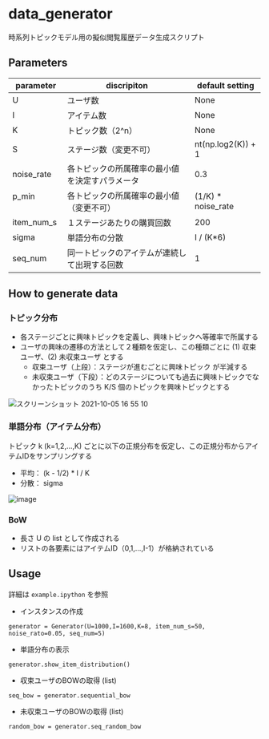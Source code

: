 # data_generator
時系列トピックモデル用の擬似閲覧履歴データ生成スクリプト

## Parameters

| parameter | discripiton  |default setting | 
| ---- | ---- |---- |
| U | ユーザ数 |None|
| I | アイテム数 |None|
| K | トピック数（2^n）|None|
| S | ステージ数（変更不可）|nt(np.log2(K)) + 1 |
| noise_rate | 各トピックの所属確率の最小値を決定すパラメータ | 0.3 |
| p_min 　　　| 各トピックの所属確率の最小値（変更不可）|(1/K) * noise_rate|
| item_num_s | １ステージあたりの購買回数|200|
| sigma      | 単語分布の分散| I / (K*6) |
| seq_num    | 同一トピックのアイテムが連続して出現する回数|1|

## How to generate data
### トピック分布
- 各ステージごとに興味トピックを定義し、興味トピックへ等確率で所属する
- ユーザの興味の遷移の方法として２種類を仮定し、この種類ごとに (1) 収束ユーザ、(2) 未収束ユーザ とする
  - 収束ユーザ（上段）：ステージが進むごとに興味トピック が半減する
  - 未収束ユーザ（下段）：どのステージについても過去に興味トピックでなかったトピックのうち K/S 個のトピックを興味トピックとする   

![スクリーンショット 2021-10-05 16 55 10](https://user-images.githubusercontent.com/37897800/135983086-5884978b-3398-4658-970c-521b3e348fc8.png)


### 単語分布（アイテム分布）
トピック k (k=1,2,...,K) ごとに以下の正規分布を仮定し、この正規分布からアイテムIDをサンプリングする
- 平均： (k - 1/2) * I / K
- 分散： sigma

![image](https://user-images.githubusercontent.com/37897800/135982499-a96204aa-1cba-4ddc-84d7-379bd080b842.png)

### BoW
- 長さ U の list として作成される
- リストの各要素にはアイテムID（0,1,...,I-1）が格納されている

## Usage
詳細は `example.ipython` を参照
- インスタンスの作成
```
generator = Generator(U=1000,I=1600,K=8, item_num_s=50, noise_rato=0.05, seq_num=5)
```
- 単語分布の表示
```
generator.show_item_distribution()
```
- 収束ユーザのBOWの取得 (list)
```
seq_bow = generator.sequential_bow
```
- 未収束ユーザのBOWの取得 (list)
```
random_bow = generator.seq_random_bow
```
